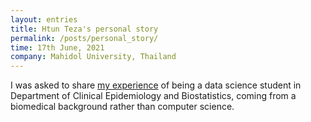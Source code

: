 ```yaml
---
layout: entries
title: Htun Teza's personal story
permalink: /posts/personal_story/
time: 17th June, 2021
company: Mahidol University, Thailand
---
```


I was asked to share [my experience](https://www.rama.mahidol.ac.th/ceb/content/htun-tezas-personal-story "CEB-RAMA-MU") of being a data science student in Department of Clinical Epidemiology and Biostatistics, coming from a biomedical background rather than computer science.

<div id="photos"></div>